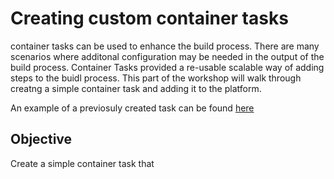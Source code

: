 # Creating custom container tasks

container tasks can be used to enhance the build process. There are many scenarios where additonal configuration may be needed in the output of the build process. Container Tasks provided a re-usable scalable way of adding steps to the buidl process. This part of the workshop will walk through creatng a simple container task and adding it to the platform. 

An example of a previosuly created task can be found [here](https://github.com/warroyo/custom-http-route-task)


## Objective

Create a simple container task that 